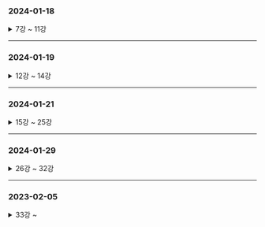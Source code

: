 ### 2024-01-18

<details>
<summary> 7강 ~ 11강 </summary>
<div markdown="1">


- 7강 폰트작업
- 8강 프론트엔드 프레임워크 문법 비교
   - https://component-party.dev/ 
- 9강 스벨트5문법 
  - 스벨트 5 beta - 문서 - https://svelte-5-preview.vercel.app/docs ( 룬 문법 )
  - 스벨트 - 문서 - https://svelte.dev/docs/introduction
  - 스벨트킷 - 문서 - https://kit.svelte.dev/docs
  - 스벨트킷2 (스벨트5)기준으로 알려줘~ 이런 방식으로 gpt사용 권장
- 11강 

</div>
</details>

---
### 2024-01-19

<details>
<summary> 12강 ~ 14강 </summary>
<div markdown="2">

- 12강
  - 포메터 설정
- 13강 (https://www.youtube.com/watch?v=ns-24_2P2PM)
  - 소스코드는 routes에 작성
  - layout 사용 방법
- 14강 https://www.youtube.com/watch?v=0cBPMacdZR0
  - 소셜 로그인, 파일 업로드, 쿠키 관련 yml작업 

</div>
</details>

---
### 2024-01-21

<details>
<summary> 15강 ~ 25강 </summary>
<div markdown="3">

- 15강 https://www.youtube.com/watch?v=Cp2pM0UEqv4
- 16강 https://www.youtube.com/watch?v=iS2WYr0ohR4
  -  gitignore에 src/main/generated 추가 
- 17강 https://youtu.be/VaxUxLPMRLw
  -  initNotProd 샘플 생성 
- 18강 https://www.youtube.com/watch?v=VaxUxLPMRLw
  -  Get /api/v1/posts
- 19강 https://www.youtube.com/watch?v=-wwaeYTfpLA
  -  /p/list 작업
- 20강 https://www.youtube.com/watch?v=DwJDutYa52U
  -  openAPI 문서 정보를 토대로 통신 데이터와 관련된 타입스크립트를 생성 후 글 리스트에 적용
  - 자바랑 자바 스크립트랑 클래스의 정보 API관련된 정보는 swagger에 의해서 공유가 된다.
  - "npx openapi-typescript " + backUrl + "/v3/api-docs/apiV1 -o ./front/src/lib/types/api/v1/schema.d.ts"
  - 위 코드를 통하여 변환을 해준다
- 21강 https://www.youtube.com/watch?v=ttph4UKuhzs
  -  openapi-fetch 를 사용해서 fetch를 더 편하게
  -  라이브러리 - openapi-typescript - openapi-fetch - https://github.com/drwpow/openapi-typescript/tree/main/packages/openapi-fetch
- 22강 https://www.youtube.com/watch?v=Z7lXbq01snU
  -  백엔드 주소를 환경변수로 통합
- 23강 https://www.youtube.com/watch?v=cfa4S4gUqLI
  -  rq.svelte.ts 도입하여 자주 사용하는 로직 모아두기
- 24강 https://www.youtube.com/watch?v=0eTTkCl03hE
  -  글 상세보기 
- 25강
<details>
<summary>작업 1 : findById(id) 예외처리 코드를 단순화</summary>
<div markdown="1">

기존 코드(src/main/java/com/ll/rsv/domain/post/post/controller/ApiV1PostController.java)   
```java
Post post = postService.findById(id).orElseThrow(() -> new GlobalException("404-1", "존재하지 않는 글입니다."));
```   
새 코드(src/main/java/com/ll/rsv/domain/post/post/controller/ApiV1PostController.java)   
```java
Post post = postService.findById(id).orElseThrow(GlobalException.E404::new); // 기존 코드가 너무 길어서 이렇게 줄임
 ```
</div>
</details>

<details>
<summary>작업 2 : 예외발생시 출력되는 JSON의 내용을 커스터마이징</summary>
<div markdown="2">

새 코드(src/main/java/com/ll/rsv/global/exceptionHandlers/GlobalExceptionHandler.java)   
```java
package com.ll.rsv.global.exceptionHandlers;

import com.ll.rsv.global.exceptions.GlobalException;
import com.ll.rsv.global.rq.Rq;
import com.ll.rsv.global.rsData.RsData;
import com.ll.rsv.standard.base.Empty;
import lombok.RequiredArgsConstructor;
import org.springframework.http.HttpStatus;
import org.springframework.http.ResponseEntity;
import org.springframework.web.bind.annotation.ControllerAdvice;
import org.springframework.web.bind.annotation.ExceptionHandler;
import org.springframework.web.bind.annotation.ResponseStatus;

import java.io.PrintWriter;
import java.io.StringWriter;
import java.util.LinkedHashMap;
import java.util.Map;

@ControllerAdvice
@RequiredArgsConstructor
public class GlobalExceptionHandler {
  private final Rq rq;

  @ExceptionHandler(Exception.class)
  public ResponseEntity<Object> handleException(Exception ex) {
    // 아래 `throw ex;` 코드는 API 요청이 아닌 경우에만 실행된다.
    // if (rq.isApi()) throw ex; // 어짜피 이 서버(스프링부트)를 API서버로만 이용할 것이므로 이 코드는 필요 없다.

    return handleApiException(ex);
  }

  // 자연스럽게 발생시킨 예외처리
  private ResponseEntity<Object> handleApiException(Exception ex) {
    Map<String, Object> body = new LinkedHashMap<>();
    body.put("resultCode", "500-1");
    body.put("statusCode", 500);
    body.put("msg", ex.getLocalizedMessage());

    LinkedHashMap<String, Object> data = new LinkedHashMap<>();
    body.put("data", data);

    StringWriter sw = new StringWriter();
    PrintWriter pw = new PrintWriter(sw);
    ex.printStackTrace(pw);
    data.put("trace", sw.toString().replace("\t", "    ").split("\\r\\n"));

    String path = rq.getCurrentUrlPath();
    data.put("path", path);

    body.put("success", false);
    body.put("fail", true);

    return new ResponseEntity<>(body, HttpStatus.INTERNAL_SERVER_ERROR);
  }

  // 개발자가 명시적으로 발생시킨 예외처리
  @ExceptionHandler(GlobalException.class)
  @ResponseStatus // 참고로 이 코드의 역할은 error 내용의 스키마를 타입스크립트화 하는데 있다.
  public ResponseEntity<RsData<Empty>> handle(GlobalException ex) {
    HttpStatus status = HttpStatus.valueOf(ex.getRsData().getStatusCode());
    rq.setStatusCode(ex.getRsData().getStatusCode());

    return new ResponseEntity<>(ex.getRsData(), status);
  }
}
```
</div>
</details>

<details>
<summary>작업 3 : 글 상세보기 페이지 구현</summary>
<div markdown="3">

새 코드(front/src/routes/p/[id]/+page.svelte)
```javascript
<script lang="ts">
  import { page } from '$app/stores';
  import rq from '$lib/rq/rq.svelte';

  async function load() {
    const { data, error } = await rq
      .apiEndPoints()
      .GET('/api/v1/posts/{id}', { params: { path: { id: parseInt($page.params.id) } } });

    // 이 코드가 실행되면 아래에 `{:catch error}` 부분으로 넘어감
    if (error) throw error;

    return data!;
  }
</script>

{#await load()}
  <div>loading...</div>
{:then { data: { item: post } }}
  <h1>{post.title}</h1>
  <div class="whitespace-pre-line">{post.body}</div>
{:catch error}
  <!-- .msg 로 접근할 수 있는 이유는 스프링부트의 에러관련 출력을 커스터마이징 했기 때문 -->
  {error.msg}
{/await}
```
</div>
</details>

</div>
</details>

----
### 2024-01-29

<details>
<summary> 26강 ~ 32강 </summary>
<div markdown="3">

- 26강 https://www.youtube.com/watch?v=cO0MH2iFzwU
  - 글 수정기능 구현
- 27강 https://www.youtube.com/watch?v=ejPoS8M8f4g
  - 글 수정 후 메세지와 redirect
- 28강 https://www.youtube.com/watch?v=PpwtevXexWA
  - 글 수정 시 공개여부도 같이 편집하도록 체크박스 도입
- 29강 https://www.youtube.com/watch?v=qBVXwbaGYsc
  - 로그인 폼 처리
- 30강 https://www.youtube.com/watch?v=HFRbVAKFmT8
  - 로그인 폼 구현, 성공 시 코드상에 보이지 않는 쿠기 2개 브라우저에 저장
  - 요청에 헤더와 바디 / 응답에 헤더와 바디가 존재
```javascript
const { data, error } = await rq.apiEndPoints().POST('/api/v1/members/login', {
      body: {
        username: form.username.value,
        password: form.password.value
      }
    });
// 응답의 바디는 정리되어 들어가지만 헤더는 보이지 않는다.
// 헤더 안에 쿠키가 들어가있다.
```
- 31강 https://www.youtube.com/watch?v=Vd7-duNm6V0
  - 로그인 성공하면 rq.member객체 필드들에 값을 채워넣기
- 32-1강 https://www.youtube.com/watch?v=OYxL5tKd6Xg
  - 브라우저 리프레시에도 로그인 유지...
  - 네이버는 전체를 다시 갖고오지만,
  - 스벨트킷은 네이버와 달리 필요한 부분만 다시 갖고온다.
  - 그렇기 때문에 스벨트킷에서의 페이지 이동은 자바스크립트를 유지한다.
- 32-2강 https://www.youtube.com/watch?v=vMnqEiVQLVA
  - 사용자가 url로 다시 접속하거나 F5를 누르면 rq에 정보가 사라진다.
  - 로그인의 조건 
      1. 올바른 쿠키 (2개)
      2. rq.member에 값이 채워져야 한다.
  - 페이지를 새로 연결 시 쿠키는 있는데 rq.member에 값이 없다.
  - 그렇기 때문에 서버 api는 2개가 있어야 한다.
  - 하나는 쿠키를 굽는 동시에 회원 정보를 rq에 담아야 하고, 다른 하나는 현재 회원 정보를 rq에 담아줘야 한다.
    - POST /member/v1/member/login : 1. 쿠키 굽기, 2. 해당하는 회원 정보를 리턴 => rq.member (javascript)
    - GET /member/v1/member/me : 1. 현재 회원 정보 리턴 => rq.member

```javascript
// +layout.svelte
onMount(() => {
  rq.initAuth();
});
// layout이 최초 실행 시 initAuth() 실행

// +rq.svelte.ts
public async initAuth() {
  const { data } = await this.apiEndPoints().GET('/api/v1/members/me');
    // 비로그인 시 해당 GET은 요청이 불가능 -> securityConfig에 설정
    // 쿠키는 갖고 있지만 rq.member에 정보가 없을 경우 GET요청 그리고 밑 if문 발동
  if (data) {
    this.setLogined(data.data.item);
  }
}
```

</div>
</details>

---
### 2023-02-05

<details>
<summary> 33강 ~  </summary>
<div markdown="4">

- 33강 https://www.youtube.com/watch?v=E3-vH_5Myqo
  - 작성자, 관리자 비공개글 열람 가능, 작성자만 수정 가능
- 34강 https://www.youtube.com/watch?v=FKMdaGLCNyI
  - 멤버 별 글 수정및 삭제 가능한지 

</div>
</details>
